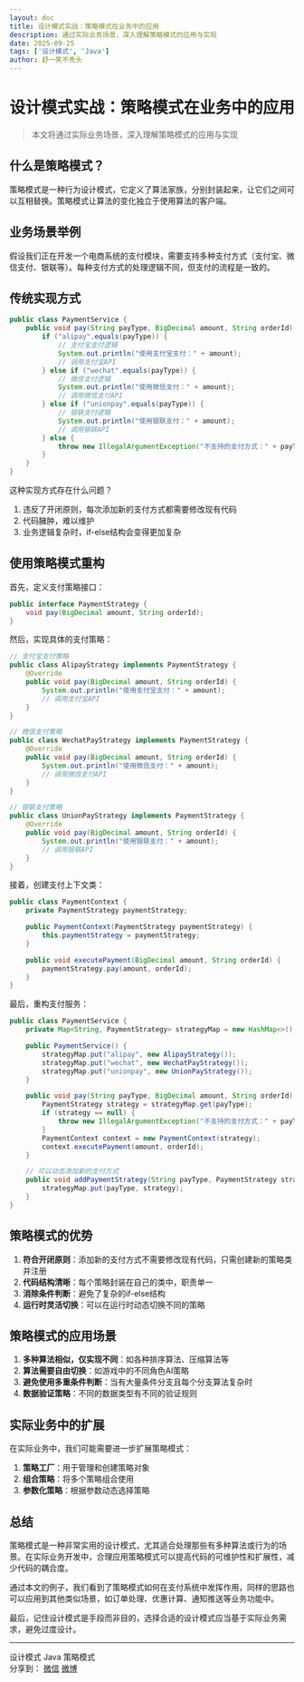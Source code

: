 ```yaml
---
layout: doc
title: 设计模式实战：策略模式在业务中的应用
description: 通过实际业务场景，深入理解策略模式的应用与实现
date: 2025-09-25
tags: ['设计模式', 'Java']
author: 舒一笑不秃头
---
```


# 设计模式实战：策略模式在业务中的应用

> 本文将通过实际业务场景，深入理解策略模式的应用与实现

## 什么是策略模式？

策略模式是一种行为设计模式，它定义了算法家族，分别封装起来，让它们之间可以互相替换。策略模式让算法的变化独立于使用算法的客户端。

## 业务场景举例

假设我们正在开发一个电商系统的支付模块，需要支持多种支付方式（支付宝、微信支付、银联等）。每种支付方式的处理逻辑不同，但支付的流程是一致的。

## 传统实现方式

```java
public class PaymentService {
    public void pay(String payType, BigDecimal amount, String orderId) {
        if ("alipay".equals(payType)) {
            // 支付宝支付逻辑
            System.out.println("使用支付宝支付：" + amount);
            // 调用支付宝API
        } else if ("wechat".equals(payType)) {
            // 微信支付逻辑
            System.out.println("使用微信支付：" + amount);
            // 调用微信支付API
        } else if ("unionpay".equals(payType)) {
            // 银联支付逻辑
            System.out.println("使用银联支付：" + amount);
            // 调用银联API
        } else {
            throw new IllegalArgumentException("不支持的支付方式：" + payType);
        }
    }
}
```

这种实现方式存在什么问题？

1. 违反了开闭原则，每次添加新的支付方式都需要修改现有代码
2. 代码臃肿，难以维护
3. 业务逻辑复杂时，if-else结构会变得更加复杂

## 使用策略模式重构

首先，定义支付策略接口：

```java
public interface PaymentStrategy {
    void pay(BigDecimal amount, String orderId);
}
```

然后，实现具体的支付策略：

```java
// 支付宝支付策略
public class AlipayStrategy implements PaymentStrategy {
    @Override
    public void pay(BigDecimal amount, String orderId) {
        System.out.println("使用支付宝支付：" + amount);
        // 调用支付宝API
    }
}

// 微信支付策略
public class WechatPayStrategy implements PaymentStrategy {
    @Override
    public void pay(BigDecimal amount, String orderId) {
        System.out.println("使用微信支付：" + amount);
        // 调用微信支付API
    }
}

// 银联支付策略
public class UnionPayStrategy implements PaymentStrategy {
    @Override
    public void pay(BigDecimal amount, String orderId) {
        System.out.println("使用银联支付：" + amount);
        // 调用银联API
    }
}
```

接着，创建支付上下文类：

```java
public class PaymentContext {
    private PaymentStrategy paymentStrategy;

    public PaymentContext(PaymentStrategy paymentStrategy) {
        this.paymentStrategy = paymentStrategy;
    }

    public void executePayment(BigDecimal amount, String orderId) {
        paymentStrategy.pay(amount, orderId);
    }
}
```

最后，重构支付服务：

```java
public class PaymentService {
    private Map<String, PaymentStrategy> strategyMap = new HashMap<>();

    public PaymentService() {
        strategyMap.put("alipay", new AlipayStrategy());
        strategyMap.put("wechat", new WechatPayStrategy());
        strategyMap.put("unionpay", new UnionPayStrategy());
    }

    public void pay(String payType, BigDecimal amount, String orderId) {
        PaymentStrategy strategy = strategyMap.get(payType);
        if (strategy == null) {
            throw new IllegalArgumentException("不支持的支付方式：" + payType);
        }
        PaymentContext context = new PaymentContext(strategy);
        context.executePayment(amount, orderId);
    }

    // 可以动态添加新的支付方式
    public void addPaymentStrategy(String payType, PaymentStrategy strategy) {
        strategyMap.put(payType, strategy);
    }
}
```

## 策略模式的优势

1. **符合开闭原则**：添加新的支付方式不需要修改现有代码，只需创建新的策略类并注册
2. **代码结构清晰**：每个策略封装在自己的类中，职责单一
3. **消除条件判断**：避免了复杂的if-else结构
4. **运行时灵活切换**：可以在运行时动态切换不同的策略

## 策略模式的应用场景

1. **多种算法相似，仅实现不同**：如各种排序算法、压缩算法等
2. **算法需要自由切换**：如游戏中的不同角色AI策略
3. **避免使用多重条件判断**：当有大量条件分支且每个分支算法复杂时
4. **数据验证策略**：不同的数据类型有不同的验证规则

## 实际业务中的扩展

在实际业务中，我们可能需要进一步扩展策略模式：

1. **策略工厂**：用于管理和创建策略对象
2. **组合策略**：将多个策略组合使用
3. **参数化策略**：根据参数动态选择策略

## 总结

策略模式是一种非常实用的设计模式，尤其适合处理那些有多种算法或行为的场景。在实际业务开发中，合理应用策略模式可以提高代码的可维护性和扩展性，减少代码的耦合度。

通过本文的例子，我们看到了策略模式如何在支付系统中发挥作用，同样的思路也可以应用到其他类似场景，如订单处理、优惠计算、通知推送等业务功能中。

最后，记住设计模式是手段而非目的，选择合适的设计模式应当基于实际业务需求，避免过度设计。

---

<div class="article-footer">
  <div class="article-tags">
    <span class="tag">设计模式</span>
    <span class="tag">Java</span>
    <span class="tag">策略模式</span>
  </div>
  <div class="article-share">
    分享到：
    <a href="#" class="share-link">微信</a>
    <a href="#" class="share-link">微博</a>
  </div>
</div>